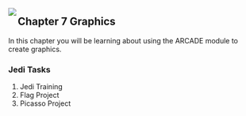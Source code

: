 <img align="left" src="http://hermonswebsites.com/Classes/CS/python.png"><H2>Chapter 7 Graphics</H2>

In this chapter you will be learning about using the ARCADE module to create graphics. 


<h3>Jedi Tasks</h3>
<ol>
   <li>Jedi Training</li>
  <li>Flag Project</li>
  <li>Picasso Project</li>

  </ol>
